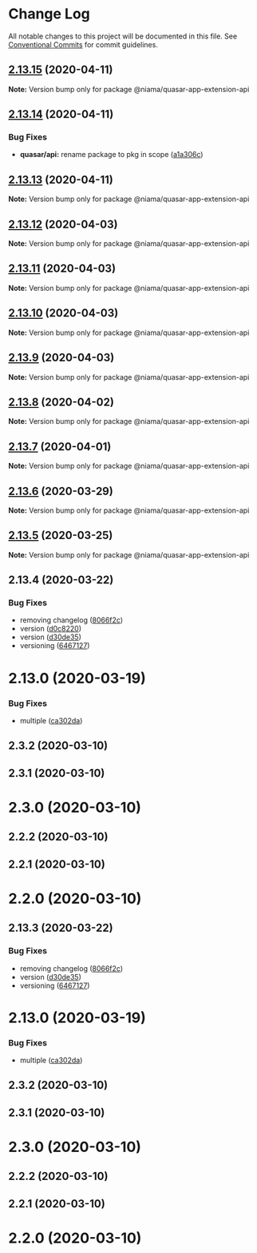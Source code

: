 # Change Log

All notable changes to this project will be documented in this file.
See [Conventional Commits](https://conventionalcommits.org) for commit guidelines.

## [2.13.15](https://github.com/niama-strategies/niama/compare/@niama/quasar-app-extension-api@2.13.14...@niama/quasar-app-extension-api@2.13.15) (2020-04-11)

**Note:** Version bump only for package @niama/quasar-app-extension-api





## [2.13.14](https://github.com/niama-strategies/niama/compare/@niama/quasar-app-extension-api@2.13.13...@niama/quasar-app-extension-api@2.13.14) (2020-04-11)


### Bug Fixes

* **quasar/api:** rename package to pkg in scope ([a1a306c](https://github.com/niama-strategies/niama/commit/a1a306c6adca13636472f2d9f677621e8d6bed1f))





## [2.13.13](https://github.com/niama-strategies/niama/compare/@niama/quasar-app-extension-api@2.13.12...@niama/quasar-app-extension-api@2.13.13) (2020-04-11)

**Note:** Version bump only for package @niama/quasar-app-extension-api





## [2.13.12](https://github.com/niama-strategies/niama/compare/@niama/quasar-app-extension-api@2.13.11...@niama/quasar-app-extension-api@2.13.12) (2020-04-03)

**Note:** Version bump only for package @niama/quasar-app-extension-api





## [2.13.11](https://github.com/niama-strategies/niama/compare/@niama/quasar-app-extension-api@2.13.10...@niama/quasar-app-extension-api@2.13.11) (2020-04-03)

**Note:** Version bump only for package @niama/quasar-app-extension-api





## [2.13.10](https://github.com/niama-strategies/niama/compare/@niama/quasar-app-extension-api@2.13.9...@niama/quasar-app-extension-api@2.13.10) (2020-04-03)

**Note:** Version bump only for package @niama/quasar-app-extension-api





## [2.13.9](https://github.com/niama-strategies/niama/compare/@niama/quasar-app-extension-api@2.13.8...@niama/quasar-app-extension-api@2.13.9) (2020-04-03)

**Note:** Version bump only for package @niama/quasar-app-extension-api





## [2.13.8](https://github.com/niama-strategies/niama/compare/@niama/quasar-app-extension-api@2.13.7...@niama/quasar-app-extension-api@2.13.8) (2020-04-02)

**Note:** Version bump only for package @niama/quasar-app-extension-api





## [2.13.7](https://github.com/niama-strategies/niama/compare/@niama/quasar-app-extension-api@2.13.6...@niama/quasar-app-extension-api@2.13.7) (2020-04-01)

**Note:** Version bump only for package @niama/quasar-app-extension-api





## [2.13.6](https://github.com/niama-strategies/niama/compare/@niama/quasar-app-extension-api@2.13.5...@niama/quasar-app-extension-api@2.13.6) (2020-03-29)

**Note:** Version bump only for package @niama/quasar-app-extension-api





## [2.13.5](https://github.com/niama-strategies/niama/compare/@niama/quasar-app-extension-api@2.13.4...@niama/quasar-app-extension-api@2.13.5) (2020-03-25)

**Note:** Version bump only for package @niama/quasar-app-extension-api





## 2.13.4 (2020-03-22)


### Bug Fixes

* removing changelog ([8066f2c](https://github.com/niama-strategies/niama/commit/8066f2c143a8e93600d5dab4ab313501e81f7a82))
* version ([d0c8220](https://github.com/niama-strategies/niama/commit/d0c822081680fe0106ebe9b8dd30ce769d102759))
* version ([d30de35](https://github.com/niama-strategies/niama/commit/d30de355da29ccd03916cddcd532e543e5906d0d))
* versioning ([6467127](https://github.com/niama-strategies/niama/commit/6467127550c6c1bfbc0d43ab4d83906695d9d732))



# 2.13.0 (2020-03-19)


### Bug Fixes

* multiple ([ca302da](https://github.com/niama-strategies/niama/commit/ca302da3ce4d56964595287d74e7f1d1761451f1))



## 2.3.2 (2020-03-10)



## 2.3.1 (2020-03-10)



# 2.3.0 (2020-03-10)



## 2.2.2 (2020-03-10)



## 2.2.1 (2020-03-10)



# 2.2.0 (2020-03-10)





## 2.13.3 (2020-03-22)


### Bug Fixes

* removing changelog ([8066f2c](https://github.com/niama-strategies/niama/commit/8066f2c143a8e93600d5dab4ab313501e81f7a82))
* version ([d30de35](https://github.com/niama-strategies/niama/commit/d30de355da29ccd03916cddcd532e543e5906d0d))
* versioning ([6467127](https://github.com/niama-strategies/niama/commit/6467127550c6c1bfbc0d43ab4d83906695d9d732))



# 2.13.0 (2020-03-19)


### Bug Fixes

* multiple ([ca302da](https://github.com/niama-strategies/niama/commit/ca302da3ce4d56964595287d74e7f1d1761451f1))



## 2.3.2 (2020-03-10)



## 2.3.1 (2020-03-10)



# 2.3.0 (2020-03-10)



## 2.2.2 (2020-03-10)



## 2.2.1 (2020-03-10)



# 2.2.0 (2020-03-10)

